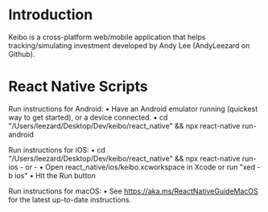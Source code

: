# Introduction

Keibo is a cross-platform web/mobile application that helps tracking/simulating investment developed by Andy Lee (AndyLeezard on Github).

# React Native Scripts

Run instructions for Android:
    • Have an Android emulator running (quickest way to get started), or a device connected.
    • cd "/Users/leezard/Desktop/Dev/keibo/react_native" && npx react-native run-android
  
Run instructions for iOS:
    • cd "/Users/leezard/Desktop/Dev/keibo/react_native" && npx react-native run-ios
    - or -
    • Open react_native/ios/keibo.xcworkspace in Xcode or run "xed -b ios"
    • Hit the Run button
    
Run instructions for macOS:
    • See https://aka.ms/ReactNativeGuideMacOS for the latest up-to-date instructions.
